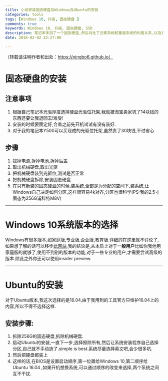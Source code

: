 ```yaml
---
title: 小谈安装固态硬盘后Windows及Ubuntu的安装
categories: tools
tags: [Windows 10, 升级, 固态硬盘 ]
comments: true
keywords: Windows 10, 升级, 固态硬盘, SSD
description: 笔记本多加了一个固态硬盘,然后对比了迁移系统和重装系统的利害关系,以及重装系统的版本选择问题,得到自己的结论的安装方案
date: 2018-02-02 22:27:00

---
```


（转载请注明作者和出处：https://ningbo6.github.io）

# 固态硬盘的安装
## 注意事项
1. 根据自己笔记本光驱厚度选择硬盘光驱位托架,我就被淘宝卖家坑了14块钱的东西还要让我退回去!难受!
2. 安装的时候要固定好,合盖之前先开机试试有没有装好.
3. 对于我的笔记本Y500可以买现成的光驱位托架,虽然贵了30块钱,不过省心

## 步骤
1. 拔掉电源,拆掉电池,拆掉后盖
2. 取出机械硬盘,取出光驱
3. 把机械硬盘装到光驱位,测试是否正常
4. 把机械硬盘拆除,安装固态硬盘
5. 在只有新装的固态硬盘的时候,装系统,全部是为分配的空间下,装系统,让Windows自己决定如何分区,这样很容易4k对齐,分区也很科学(PS:我的2.5寸固态为256G浦科特M8V)

---
# Windows 10系统版本的选择
Windows有很多版本,如家庭版,专业版,企业版,教育版.详细的在这里就不讨论了,如果想了解的话可以移步[此网站](https://www.zhihu.com/question/41293675),我的结论是,从本质上对于**一般用户**比如你我他用家庭版的就够了,使用不到别的版本的功能,对于一些专业的用户,才需要尝试高级的版本.除此之外你还可以使用insider preview.

---
# Ubuntu的安装
对于Ubuntu版本,我这次选择的是16.04,由于我用到的工具官方只维护16.04上的内容,所以不得不选择这样.
## 安装步骤:
1. 拆除256G的固态硬盘,拆除机械硬盘.
2. 启动Ubuntu的安装,一直下一步,选择擦除所有,然后让系统安装程序自己选择分区,自己就不手动选了.simple is best.系统尽量选择英文吧,会少很多坑.
3. 然后把硬盘都装上
4. 这样的话,在BIOS是设置启动顺序,第一位置给Windows 10,第二顺序给Ubuntu 16.04 ,如果开机想换系统,可以通过顺序的改变来选择,两个系统之间互不干扰.
